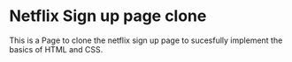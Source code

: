 <h1>Netflix Sign up page clone</h1>
<p>This is a Page to clone the netflix sign up page to sucesfully implement the basics of HTML and CSS. </p>
